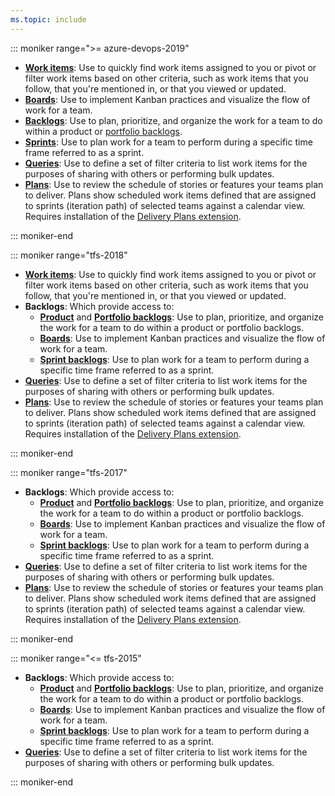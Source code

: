 ```yaml
---
ms.topic: include
---
```


::: moniker range=">= azure-devops-2019"

- [**Work items**](/azure/devops/boards/work-items/view-add-work-items): Use to quickly find work items assigned to you or pivot or filter work items based on other criteria, such as work items that you follow, that you're mentioned in, or that you viewed or updated.
- [**Boards**](/azure/devops/boards/boards/kanban-quickstart): Use to implement Kanban practices and visualize the flow of work for a team. 
- [**Backlogs**](/azure/devops/boards/backlogs/create-your-backlog): Use to plan, prioritize, and organize the work for a team to do within a product or [portfolio backlogs](/azure/devops/boards/backlogs/organize-backlog).  
- [**Sprints**](/azure/devops/boards/sprints/assign-work-sprint): Use to plan work for a team to perform during a specific time frame referred to as a sprint. 
- [**Queries**](/azure/devops/boards/queries/view-run-query): Use to define a set of filter criteria to list work items for the purposes of sharing with others or performing bulk updates. 
- [**Plans**](/azure/devops/boards/plans/review-team-plans): Use to review the schedule of stories or features your teams plan to deliver. Plans show scheduled work items defined that are assigned to sprints (iteration path) of selected teams against a calendar view. Requires installation of the [Delivery Plans extension](https://marketplace.visualstudio.com/items?itemName=ms.vss-plans).

::: moniker-end


::: moniker range="tfs-2018"

- [**Work items**](/azure/devops/boards/work-items/view-add-work-items): Use to quickly find work items assigned to you or pivot or filter work items based on other criteria, such as work items that you follow, that you're mentioned in, or that you viewed or updated.  
- **Backlogs**: Which provide access to: 
	- [**Product**](/azure/devops/boards/backlogs/create-your-backlog) and [**Portfolio backlogs**](/azure/devops/boards/backlogs/organize-backlog): Use to plan, prioritize, and organize the work for a team to do within a product or portfolio backlogs.  
	- [**Boards**](/azure/devops/boards/boards/kanban-quickstart): Use to implement Kanban practices and visualize the flow of work for a team. 
	- [**Sprint backlogs**](/azure/devops/boards/sprints/assign-work-sprint): Use to plan work for a team to perform during a specific time frame referred to as a sprint. 
- [**Queries**](/azure/devops/boards/queries/view-run-query): Use to define a set of filter criteria to list work items for the purposes of sharing with others or performing bulk updates. 
- [**Plans**](/azure/devops/boards/plans/review-team-plans): Use to review the schedule of stories or features your teams plan to deliver. Plans show scheduled work items defined that are assigned to sprints (iteration path) of selected teams against a calendar view. Requires installation of the [Delivery Plans extension](https://marketplace.visualstudio.com/items?itemName=ms.vss-plans).

::: moniker-end

::: moniker range="tfs-2017"

- **Backlogs**: Which provide access to: 
	- [**Product**](/azure/devops/boards/backlogs/create-your-backlog) and [**Portfolio backlogs**](/azure/devops/boards/backlogs/organize-backlog): Use to plan, prioritize, and organize the work for a team to do within a product or portfolio backlogs.  
	- [**Boards**](/azure/devops/boards/boards/kanban-quickstart): Use to implement Kanban practices and visualize the flow of work for a team. 
	- [**Sprint backlogs**](/azure/devops/boards/sprints/assign-work-sprint): Use to plan work for a team to perform during a specific time frame referred to as a sprint. 
- [**Queries**](/azure/devops/boards/queries/view-run-query): Use to define a set of filter criteria to list work items for the purposes of sharing with others or performing bulk updates. 
- [**Plans**](/azure/devops/boards/plans/review-team-plans): Use to review the schedule of stories or features your teams plan to deliver. Plans show scheduled work items defined that are assigned to sprints (iteration path) of selected teams against a calendar view. Requires installation of the [Delivery Plans extension](https://marketplace.visualstudio.com/items?itemName=ms.vss-plans).

::: moniker-end

::: moniker range="<= tfs-2015"

- **Backlogs**: Which provide access to: 
	- [**Product**](/azure/devops/boards/backlogs/create-your-backlog) and [**Portfolio backlogs**](/azure/devops/boards/backlogs/organize-backlog): Use to plan, prioritize, and organize the work for a team to do within a product or portfolio backlogs.  
	- [**Boards**](/azure/devops/boards/boards/kanban-quickstart): Use to implement Kanban practices and visualize the flow of work for a team. 
	- [**Sprint backlogs**](/azure/devops/boards/sprints/assign-work-sprint): Use to plan work for a team to perform during a specific time frame referred to as a sprint. 
- [**Queries**](/azure/devops/boards/queries/view-run-query): Use to define a set of filter criteria to list work items for the purposes of sharing with others or performing bulk updates. 

::: moniker-end
